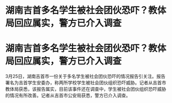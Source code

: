# 湖南吉首多名学生被社会团伙恐吓？教体局回应属实，警方已介入调查

# 湖南吉首多名学生被社会团伙恐吓？教体局回应属实，警方已介入调查

3月25日，湖南吉首市一份关于多名学生被社会团伙恐吓的情况报告引关注。报告署名为吉首学生安委办，称两所学校学生被社会团伙组织恐吓威胁。记者从吉首市教体局获悉，该报告属实，目前该事件还在调查中，学生被社会团伙组织恐吓威胁的情况有所改善。记者从吉首市公安局获悉，警方已介入调查。

